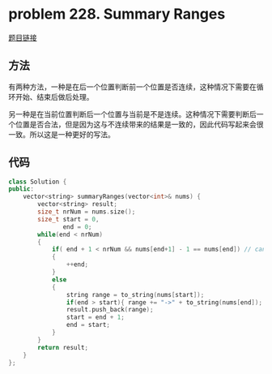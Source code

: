 # problem 228. Summary Ranges

[题目链接](https://leetcode.com/problems/summary-ranges/)

## 方法

有两种方法，一种是在后一个位置判断前一个位置是否连续，这种情况下需要在循环开始、结束后做后处理。

另一种是在当前位置判断后一个位置与当前是不是连续。这种情况下需要判断后一个位置是否合法，但是因为这与不连续带来的结果是一致的，因此代码写起来会很一致。所以这是一种更好的写法。

## 代码

```C++
class Solution {
public:
    vector<string> summaryRanges(vector<int>& nums) {
        vector<string> result;
        size_t nrNum = nums.size();
        size_t start = 0,
               end = 0;
        while(end < nrNum)
        {
            if( end + 1 < nrNum && nums[end+1] - 1 == nums[end]) // can handler overflow ! because increasing  sorted !
            {
                ++end;
            }
            else
            {
                string range = to_string(nums[start]);
                if(end > start){ range += "->" + to_string(nums[end]); }
                result.push_back(range);
                start = end + 1;
                end = start;
            }
        }
        return result;
    }
};
```